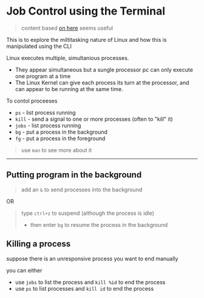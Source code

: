 # Job Control using the Terminal

> content based [on here](http://linuxcommand.org/lc3_lts0100.php) seems useful

This is to explore the miltitasking nature of Linux and how this is manipulated using the CLI

Linux executes multiple, simultanious processes.

- They appear simultaneous but a sungle processor pc can only execute one program at a time
- The Linux Kernel can give each process its turn at the processor, and can appear to be running at the same time.

To contol proceeses
- `ps` - list process running
- `kill` - send a signal to one or more processes (often to "kill" it)
- `jobs` - list process running
- `bg` - put a process in the background
- `fg` - put a process in the foreground


> use `man` to see more about it

---

## Putting program in the background

> add an `&` to send processes into the background

OR

> type `ctrl+z` to suspend (although the process is idle)
> - then enter `bg` to resume the process in the background

## Killing a process

suppose there is an unresponsive process you want to end manually

you can either

- use `jobs` to list the process and `kill %id` to end the process
- use `ps` to list processes and `kill id` to end the process
